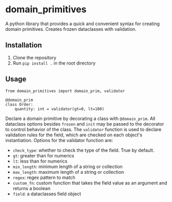 # domain_primitives
A python library that provides a quick and convenient syntax for creating domain primitives. Creates frozen dataclasses with validation.

## Installation
1. Clone the repository
2. Run `pip install .` in the root directory

## Usage
```
from domain_primitives import domain_prim, validator

@domain_prim
class Order:
    quantity: int = validator(gt=0, lt=100)
```
Declare a domain primitive by decorating a class with `@domain_prim`. All dataclass options besides `frozen` and `init` may be passed to the decorator to control behavior of the class. The `validator` function is used to declare validation rules for the field, which are checked on each object's instantiation. Options for the validator function are:
- `check_type`: whether to check the type of the field. True by default.
- `gt`: greater than for numerics
- `lt`: less than for numerics
- `min_length`: minimum length of a string or collection
- `max_length`: maximum length of a string or collection
- `regex`: regex pattern to match
- `custom_fn`: custom function that takes the field value as an argument and returns a boolean
- `field`: a dataclasses field object
